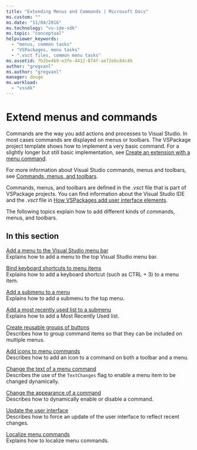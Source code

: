```yaml
---
title: "Extending Menus and Commands | Microsoft Docs"
ms.custom: ""
ms.date: "11/04/2016"
ms.technology: "vs-ide-sdk"
ms.topic: "conceptual"
helpviewer_keywords: 
  - "menus, common tasks"
  - "VSPackages, menu tasks"
  - ".vsct files, common menu tasks"
ms.assetid: 7b2be4b9-e3fe-4412-874f-ae72ebc84c4b
author: "gregvanl"
ms.author: "gregvanl"
manager: douge
ms.workload: 
  - "vssdk"
---
```

# Extend menus and commands
Commands are the way you add actions and processes to Visual Studio. In most cases commands are displayed on menus or toolbars. The VSPackage project template shows how to implement a very basic command. For a slightly longer but still basic implementation, see [Create an extension with a menu command](../extensibility/creating-an-extension-with-a-menu-command.md).  
  
 For more information about Visual Studio commands, menus and toolbars, see [Commands, menus, and toolbars](../extensibility/internals/commands-menus-and-toolbars.md).  
  
 Commands, menus, and toolbars are defined in the *.vsct* file that is part of VSPackage projects. You can find information about the Visual Studio IDE and the *.vsct* file in [How VSPackages add user interface elements](../extensibility/internals/how-vspackages-add-user-interface-elements.md).  
  
 The following topics explain how to add different kinds of commands, menus, and toolbars.  
  
## In this section  
 [Add a menu to the Visual Studio menu bar](../extensibility/adding-a-menu-to-the-visual-studio-menu-bar.md)  
 Explains how to add a menu to the top Visual Studio menu bar.  
  
 [Bind keyboard shortcuts to menu items](../extensibility/binding-keyboard-shortcuts-to-menu-items.md)  
 Explains how to add a keyboard shortcut (such as CTRL + 3) to a menu item.  
  
 [Add a submenu to a menu](../extensibility/adding-a-submenu-to-a-menu.md)  
 Explains how to add a submenu to the top menu.  
  
 [Add a most recently used list to a submenu](../extensibility/adding-a-most-recently-used-list-to-a-submenu.md)  
 Explains how to add a Most Recently Used list.  
  
 [Create reusable groups of buttons](../extensibility/creating-reusable-groups-of-buttons.md)  
 Describes how to group command items so that they can be included on multiple menus.  
  
 [Add icons to menu commands](../extensibility/adding-icons-to-menu-commands.md)  
 Describes how to add an icon to a command on both a toolbar and a menu.  
  
 [Change the text of a menu command](../extensibility/changing-the-text-of-a-menu-command.md)  
 Describes the use of the `TextChanges` flag to enable a menu item to be changed dynamically.  
  
 [Change the appearance of a command](../extensibility/changing-the-appearance-of-a-command.md)  
 Describes how to dynamically enable or disable a command.  
  
 [Update the user interface](../extensibility/updating-the-user-interface.md)  
 Describes how to force an update of the user interface to reflect recent changes.  
  
 [Localize menu commands](../extensibility/localizing-menu-commands.md)  
 Explains how to localize menu commands.  